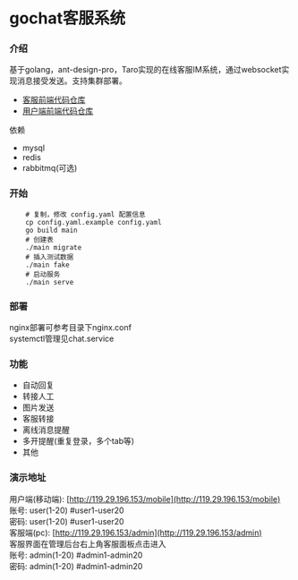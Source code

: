 # gochat客服系统

### 介绍
基于golang，ant-design-pro，Taro实现的在线客服IM系统，通过websocket实现消息接受发送。支持集群部署。
- [客服前端代码仓库](https://github.com/zjwshisb/service-frontend)
- [用户端前端代码仓库](https://github.com/zjwshisb/service-user) 

依赖
- mysql
- redis
- rabbitmq(可选)

### 开始
```shell script
    # 复制，修改 config.yaml 配置信息
    cp config.yaml.example config.yaml
    go build main
    # 创建表
    ./main migrate
    # 插入测试数据
    ./main fake
    # 启动服务
    ./main serve
```

### 部署
nginx部署可参考目录下nginx.conf   
systemctl管理见chat.service

    
### 功能
- 自动回复
- 转接人工
- 图片发送
- 客服转接
- 离线消息提醒
- 多开提醒(重复登录，多个tab等)
- 其他


### 演示地址
用户端(移动端): [http://119.29.196.153/mobile](http://119.29.196.153/mobile)  
账号: user(1-20) #user1-user20  
密码: user(1-20) #user1-user20  
客服端(pc): [http://119.29.196.153/admin](http://119.29.196.153/admin)  
客服界面在管理后台右上角客服面板点击进入   
账号: admin(1-20) #admin1-admin20  
密码: admin(1-20) #admin1-admin20  